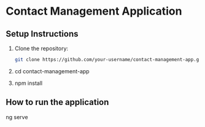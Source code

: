 # Contact Management Application

## Setup Instructions

1. Clone the repository:
   ```bash
   git clone https://github.com/your-username/contact-management-app.git


2. cd contact-management-app

3. npm install

## How to run the application
  
   ng serve



